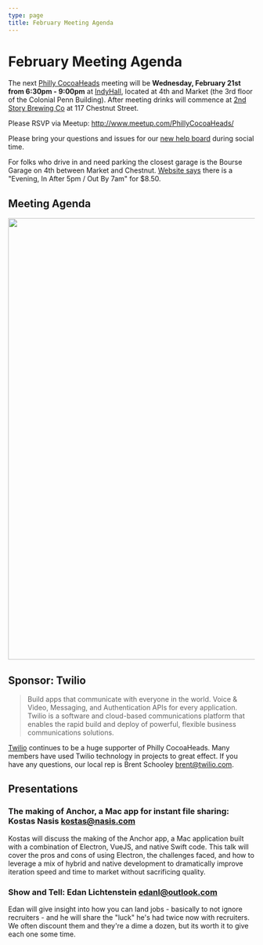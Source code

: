 ```yaml
---
type: page
title: February Meeting Agenda
---
```


# February Meeting Agenda

The next [Philly CocoaHeads][PC] meeting will be **Wednesday, February 21st from 6:30pm - 9:00pm** at [IndyHall][IndyHall], located at 4th and Market (the 3rd floor of the Colonial Penn Building). After meeting drinks will commence at [2nd Story Brewing Co][2nd Story Brewing Co] at 117 Chestnut Street.

[PC]:http://phillycocoa.org
[IndyHall]:https://www.indyhall.org/
[2nd Story Brewing Co]:http://www.2ndstorybrewing.com

Please RSVP via Meetup: <http://www.meetup.com/PhillyCocoaHeads/>

Please bring your questions and issues for our [new help board](http://phillycocoa.org/blog/meeting-format-changes/) during social time.

For folks who drive in and need parking the closest garage is the Bourse Garage on 4th between Market and Chestnut. [Website says](https://www.parkme.com/lot/85982/bourse-garage-philadelphia-pa) there is a "Evening, In After 5pm / Out By 7am" for $8.50.

## Meeting Agenda

<p><img src="/images/agenda.png" width="900px"/></p>

## Sponsor: Twilio

> Build apps that communicate with everyone in the world. Voice & Video, Messaging, and Authentication APIs for every application. Twilio is a software and cloud-based communications platform that enables the rapid build and deploy of powerful, flexible business communications solutions.

[Twilio](http://www.twilio.com) continues to be a huge supporter of Philly CocoaHeads. Many members have used Twilio technology in projects to great effect. If you have any questions, our local rep is Brent Schooley <brent@twilio.com>.

## Presentations

### The making of Anchor, a Mac app for instant file sharing: Kostas Nasis <kostas@nasis.com>
Kostas will discuss the making of the Anchor app, a Mac application built with a combination of Electron, VueJS, and native Swift code. This talk will cover the pros and cons of using Electron, the challenges faced, and how to leverage a mix of hybrid and native development to dramatically improve iteration speed and time to market without sacrificing quality.

### Show and Tell: Edan Lichtenstein <edanl@outlook.com>
Edan will give insight into how you can land jobs - basically to not ignore recruiters - and he will share the "luck" he's had twice now with recruiters.  We often discount them and they're a dime a dozen, but its worth it to give each one some time.
